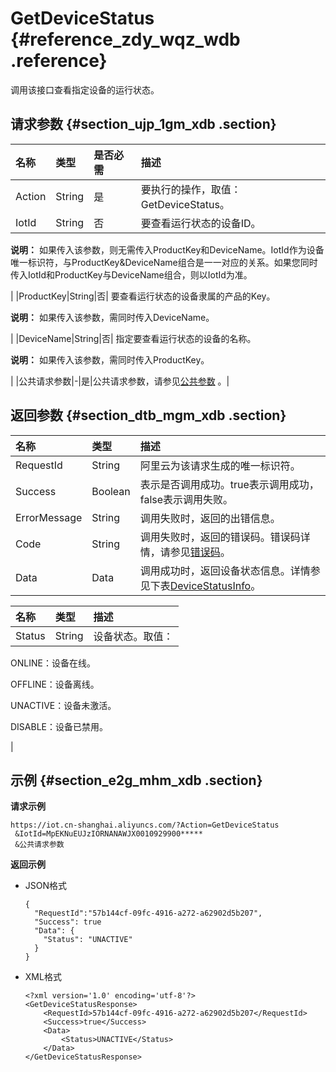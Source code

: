 # GetDeviceStatus {#reference_zdy_wqz_wdb .reference}

调用该接口查看指定设备的运行状态。

## 请求参数 {#section_ujp_1gm_xdb .section}

|名称|类型|是否必需|描述|
|:-|:-|:---|:-|
|Action|String|是|要执行的操作，取值：GetDeviceStatus。|
|IotId|String|否| 要查看运行状态的设备ID。

 **说明：** 如果传入该参数，则无需传入ProductKey和DeviceName。IotId作为设备唯一标识符，与ProductKey&DeviceName组合是一一对应的关系。如果您同时传入IotId和ProductKey与DeviceName组合，则以IotId为准。

 |
|ProductKey|String|否| 要查看运行状态的设备隶属的产品的Key。

 **说明：** 如果传入该参数，需同时传入DeviceName。

 |
|DeviceName|String|否| 指定要查看运行状态的设备的名称。

 **说明：** 如果传入该参数，需同时传入ProductKey。

 |
|公共请求参数|-|是|公共请求参数，请参见[公共参数](intl.zh-CN/云端开发指南/云端API参考/公共参数.md#) 。|

## 返回参数 {#section_dtb_mgm_xdb .section}

|名称|类型|描述|
|:-|:-|:-|
|RequestId|String|阿里云为该请求生成的唯一标识符。|
|Success|Boolean|表示是否调用成功。true表示调用成功，false表示调用失败。|
|ErrorMessage|String|调用失败时，返回的出错信息。|
|Code|String|调用失败时，返回的错误码。错误码详情，请参见[错误码](intl.zh-CN/云端开发指南/云端API参考/错误码.md#)。|
|Data|Data|调用成功时，返回设备状态信息。详情参见下表[DeviceStatusInfo](#table_glr_1hm_xdb)。|

|名称|类型|描述|
|:-|:-|:-|
|Status|String| 设备状态。取值：

 ONLINE：设备在线。

 OFFLINE：设备离线。

 UNACTIVE：设备未激活。

 DISABLE：设备已禁用。

 |

## 示例 {#section_e2g_mhm_xdb .section}

**请求示例**

```
https://iot.cn-shanghai.aliyuncs.com/?Action=GetDeviceStatus
 &IotId=MpEKNuEUJzIORNANAWJX0010929900*****
 &公共请求参数
```

**返回示例**

-   JSON格式

    ```
    {
      "RequestId":"57b144cf-09fc-4916-a272-a62902d5b207",
      "Success": true
      "Data": {
        "Status": "UNACTIVE"
      } 
    }
    ```

-   XML格式

    ```
    <?xml version='1.0' encoding='utf-8'?>
    <GetDeviceStatusResponse>
        <RequestId>57b144cf-09fc-4916-a272-a62902d5b207</RequestId>
        <Success>true</Success>
        <Data>
            <Status>UNACTIVE</Status>
        </Data>
    </GetDeviceStatusResponse>
    ```


